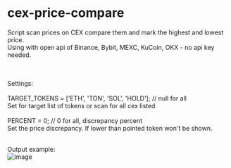 # cex-price-compare

Script scan prices on CEX compare them and mark the highest and lowest price.<br>
Using with open api of Binance, Bybit, MEXC, KuCoin, OKX - no api key needed.

<br><br>
Settings: <br><br>
TARGET_TOKENS = ['ETH', 'TON', 'SOL', 'HOLD']; // null for all <br>
Set for target list of tokens or scan for all cex listed <br><br>
PERCENT = 0; // 0 for all, discrepancy percent <br>
Set the price discrepancy. If lower than pointed token won't be shown.

<br><be>
Output example:<br>
![image](https://github.com/user-attachments/assets/56235c98-daff-4f16-a851-a28163e85d87)
